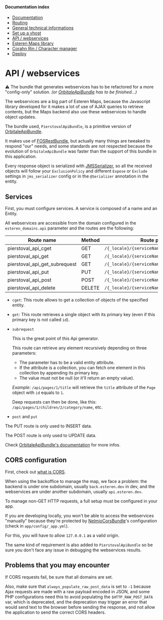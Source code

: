 
#### Documentation index

* [Documentation](../README.md)
* [Routing](routing.md)
* [General technical informations](technical.md)
* [Set up a vhost](vhosts.md)
* [API / webservices](api.md)
* [Esteren Maps library](maps.md)
* [Corahn Rin / Character manager](character_manager.md)
* [Deploy](deploy.md)

# API / webservices

:warning: The bundle that generates webservices has to be refactored for a more "config-only" solution.
*(or [OrbitaleApiBundle](https://github.com/Orbitale/ApiBundle) has to be finished...)*

The webservices are a big part of Esteren Maps, because the Javascript library developed for it makes a lot of use of
 AJAX queries to retrieve contents, but the Maps backend also use these webservices to handle object updates.

The bundle used, `PierstovalApiBundle`, is a primitive version of [OrbitaleApiBundle](https://github.com/Orbitale/ApiBundle).

It makes use of [FOSRestBundle](https://github.com/FriendsOfSymfony/FOSRestBundle), but actually many things are tweaked
 to respond "our" needs, and some standards are not respected because the evolution of `OrbitaleApiBundle` was faster
 than the support of this bundle in this application.

Every response object is serialized with [JMSSerializer](https://github.com/schmittjoh/serializer), so all the received
 objects will follow your `ExclusionPolicy` and different `Expose` or `Exclude` settings in `jms_serializer` config or
 in the `@Serializer` annotation in the entity.

## Services

First, you must configure services. A service is composed of a name and an Entity.

All webservices are accessible from the domain configured in the `esteren_domains.api` parameter and the routes are
 the following:

| Route name                    | Method | Route pattern
| ----------------------------- | ------ | -------------
| pierstoval_api_cget           | GET    | `/{_locale}/{serviceName}`
| pierstoval_api_get            | GET    | `/{_locale}/{serviceName}/{id}`
| pierstoval_api_get_subrequest | GET    | `/{_locale}/{serviceName}/{id}/{subElement}`
| pierstoval_api_put            | PUT    | `/{_locale}/{serviceName}`
| pierstoval_api_post           | POST   | `/{_locale}/{serviceName}/{id}`
| pierstoval_api_delete         | DELETE | `/{_locale}/{serviceName}/{id}`

* `cget`: This route allows to get a collection of objects of the specified entity.

* `get`: This route retrieves a single object with its primary key (even if this primary key is not called `id`).

* `subrequest`

    This is the great point of this Api generator.

    This route can retrieve any element recursively depending on three parameters:
    * The parameter has to be a valid entity attribute.
    * If the attribute is a collection, you can fetch one element in this collection by appending its primary key.
    * The value must not be null (or it'll return an empty value).

    *Example:*
    `/api/pages/1/title` will retrieve the `title` attribute of the `Page` object with `id` equals to `1`.

    Deep requests can then be done, like this: `/api/pages/1/children/2/category/name`, etc.

* `post` and `put`

 The PUT route is only used to INSERT data.

 The POST route is only used to UPDATE data.

 Check [OrbitaleApiBundle's documentation](https://github.com/Orbitale/ApiBundle#post-and-put-routes) for more infos.

## CORS configuration

First, check out [what is CORS](https://en.wikipedia.org/wiki/Cross-origin_resource_sharing).

When using the backoffice to manage the map, we face a problem:
the backend is under one subdomain, usually `back.esteren.dev` in dev, and the webservices are under another
subdomain, usually `api.esteren.dev`.

To manage non-GET HTTP requests, a full setup must be configured in your app.

If you are developing locally, you won't be able to access the webservices "manually" because they're protected by
[NelmioCorsBundle](https://github.com/nelmio/NelmioCorsBundle)'s configuration (check in `app/config/_app.yml`).

For this, you will have to allow `127.0.0.1` as a valid origin.

The same kind of requirement is also added to `PierstovalApiBundle` so be sure you don't face any issue in debugging
 the webservices results.

## Problems that you may encounter

If CORS requests fail, be sure that all domains are set.

Also, make sure that `always_populate_raw_post_data` is set to `-1` because Ajax requests are made with a raw payload
encoded in JSON, and some PHP configurations need this to avoid populating the `$HTTP_RAW_POST_DATA` var, which is
deprecated, and the deprecation may trigger an error that would send text to the browser before sending the response,
and not allow the application to send the correct CORS headers.
